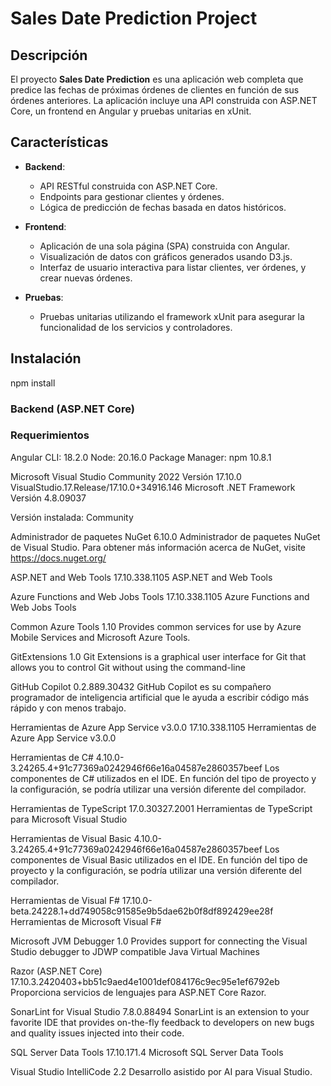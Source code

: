# Sales Date Prediction Project

## Descripción

El proyecto **Sales Date Prediction** es una aplicación web completa que predice las fechas de próximas órdenes de clientes en función de sus órdenes anteriores. La aplicación incluye una API construida con ASP.NET Core, un frontend en Angular y pruebas unitarias en xUnit.

## Características

- **Backend**:
  - API RESTful construida con ASP.NET Core.
  - Endpoints para gestionar clientes y órdenes.
  - Lógica de predicción de fechas basada en datos históricos.

- **Frontend**:
  - Aplicación de una sola página (SPA) construida con Angular.
  - Visualización de datos con gráficos generados usando D3.js.
  - Interfaz de usuario interactiva para listar clientes, ver órdenes, y crear nuevas órdenes.

- **Pruebas**:
  - Pruebas unitarias utilizando el framework xUnit para asegurar la funcionalidad de los servicios y controladores.

## Instalación
npm install

### Backend (ASP.NET Core)
   
### Requerimientos
Angular CLI: 18.2.0
Node: 20.16.0
Package Manager: npm 10.8.1

Microsoft Visual Studio Community 2022
Versión 17.10.0
VisualStudio.17.Release/17.10.0+34916.146
Microsoft .NET Framework
Versión 4.8.09037

Versión instalada: Community

Administrador de paquetes NuGet   6.10.0
Administrador de paquetes NuGet de Visual Studio. Para obtener más información acerca de NuGet, visite https://docs.nuget.org/

ASP.NET and Web Tools   17.10.338.1105
ASP.NET and Web Tools

Azure Functions and Web Jobs Tools   17.10.338.1105
Azure Functions and Web Jobs Tools

Common Azure Tools   1.10
Provides common services for use by Azure Mobile Services and Microsoft Azure Tools.

GitExtensions   1.0
Git Extensions is a graphical user interface for Git that allows you to control Git without using the command-line

GitHub Copilot   0.2.889.30432
GitHub Copilot es su compañero programador de inteligencia artificial que le ayuda a escribir código más rápido y con menos trabajo.

Herramientas de Azure App Service v3.0.0   17.10.338.1105
Herramientas de Azure App Service v3.0.0

Herramientas de C#   4.10.0-3.24265.4+91c77369a0242946f66e16a04587e2860357beef
Los componentes de C# utilizados en el IDE. En función del tipo de proyecto y la configuración, se podría utilizar una versión diferente del compilador.

Herramientas de TypeScript   17.0.30327.2001
Herramientas de TypeScript para Microsoft Visual Studio

Herramientas de Visual Basic   4.10.0-3.24265.4+91c77369a0242946f66e16a04587e2860357beef
Los componentes de Visual Basic utilizados en el IDE. En función del tipo de proyecto y la configuración, se podría utilizar una versión diferente del compilador.

Herramientas de Visual F#   17.10.0-beta.24228.1+dd749058c91585e9b5dae62b0f8df892429ee28f
Herramientas de Microsoft Visual F#

Microsoft JVM Debugger   1.0
Provides support for connecting the Visual Studio debugger to JDWP compatible Java Virtual Machines

Razor (ASP.NET Core)   17.10.3.2420403+bb51c9aed4e1001def084176c9ec95e1ef6792eb
Proporciona servicios de lenguajes para ASP.NET Core Razor.

SonarLint for Visual Studio   7.8.0.88494
SonarLint is an extension to your favorite IDE that provides on-the-fly feedback to developers on new bugs and quality issues injected into their code.

SQL Server Data Tools   17.10.171.4
Microsoft SQL Server Data Tools

Visual Studio IntelliCode   2.2
Desarrollo asistido por AI para Visual Studio.
